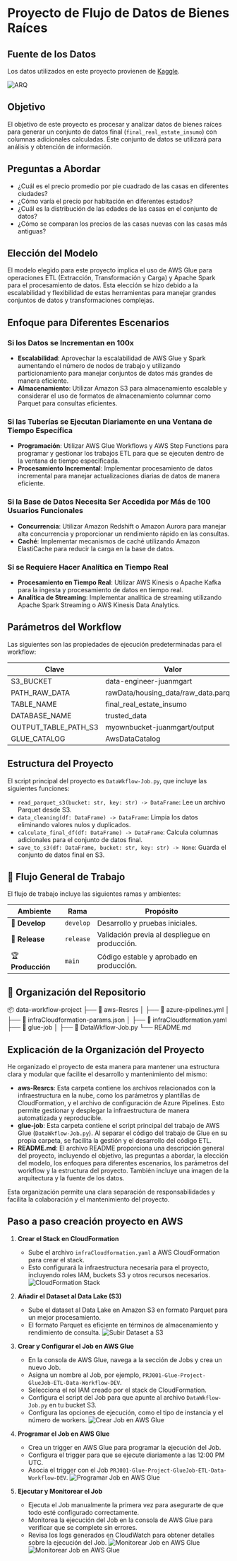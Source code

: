 # Proyecto de Flujo de Datos de Bienes Raíces
## Fuente de los Datos
Los datos utilizados en este proyecto provienen de [Kaggle](https://www.kaggle.com/datasets/0e23f01c0fc5a3d7a83e20023c70534df3cbbc6c23f1baf19f2ae3961a1576d7).

![ARQ](sources/arq.png)

## Objetivo
El objetivo de este proyecto es procesar y analizar datos de bienes raíces para generar un conjunto de datos final (`final_real_estate_insumo`) con columnas adicionales calculadas. Este conjunto de datos se utilizará para análisis y obtención de información.

## Preguntas a Abordar
- ¿Cuál es el precio promedio por pie cuadrado de las casas en diferentes ciudades?
- ¿Cómo varía el precio por habitación en diferentes estados?
- ¿Cuál es la distribución de las edades de las casas en el conjunto de datos?
- ¿Cómo se comparan los precios de las casas nuevas con las casas más antiguas?

## Elección del Modelo
El modelo elegido para este proyecto implica el uso de AWS Glue para operaciones ETL (Extracción, Transformación y Carga) y Apache Spark para el procesamiento de datos. Esta elección se hizo debido a la escalabilidad y flexibilidad de estas herramientas para manejar grandes conjuntos de datos y transformaciones complejas.

## Enfoque para Diferentes Escenarios

### Si los Datos se Incrementan en 100x
- **Escalabilidad**: Aprovechar la escalabilidad de AWS Glue y Spark aumentando el número de nodos de trabajo y utilizando particionamiento para manejar conjuntos de datos más grandes de manera eficiente.
- **Almacenamiento**: Utilizar Amazon S3 para almacenamiento escalable y considerar el uso de formatos de almacenamiento columnar como Parquet para consultas eficientes.

### Si las Tuberías se Ejecutan Diariamente en una Ventana de Tiempo Específica
- **Programación**: Utilizar AWS Glue Workflows y AWS Step Functions para programar y gestionar los trabajos ETL para que se ejecuten dentro de la ventana de tiempo especificada.
- **Procesamiento Incremental**: Implementar procesamiento de datos incremental para manejar actualizaciones diarias de datos de manera eficiente.

### Si la Base de Datos Necesita Ser Accedida por Más de 100 Usuarios Funcionales
- **Concurrencia**: Utilizar Amazon Redshift o Amazon Aurora para manejar alta concurrencia y proporcionar un rendimiento rápido en las consultas.
- **Caché**: Implementar mecanismos de caché utilizando Amazon ElastiCache para reducir la carga en la base de datos.

### Si se Requiere Hacer Analítica en Tiempo Real
- **Procesamiento en Tiempo Real**: Utilizar AWS Kinesis o Apache Kafka para la ingesta y procesamiento de datos en tiempo real.
- **Analítica de Streaming**: Implementar analítica de streaming utilizando Apache Spark Streaming o AWS Kinesis Data Analytics.

## Parámetros del Workflow
Las siguientes son las propiedades de ejecución predeterminadas para el workflow:

| Clave                  | Valor                                      |
|------------------------|--------------------------------------------|
| S3_BUCKET              | data-engineer-juanmgart                    |
| PATH_RAW_DATA          | rawData/housing_data/raw_data.parquet      |
| TABLE_NAME             | final_real_estate_insumo                   |
| DATABASE_NAME          | trusted_data                               |
| OUTPUT_TABLE_PATH_S3   | myownbucket-juanmgart/output               |
| GLUE_CATALOG           | AwsDataCatalog                             |

## Estructura del Proyecto
El script principal del proyecto es `DataWkflow-Job.py`, que incluye las siguientes funciones:
- `read_parquet_s3(bucket: str, key: str) -> DataFrame`: Lee un archivo Parquet desde S3.
- `data_cleaning(df: DataFrame) -> DataFrame`: Limpia los datos eliminando valores nulos y duplicados.
- `calculate_final_df(df: DataFrame) -> DataFrame`: Calcula columnas adicionales para el conjunto de datos final.
- `save_to_s3(df: DataFrame, bucket: str, key: str) -> None`: Guarda el conjunto de datos final en S3.

## 🌟 Flujo General de Trabajo
El flujo de trabajo incluye las siguientes ramas y ambientes:

| **Ambiente**  | **Rama**     | **Propósito**                                              |
|---------------|--------------|------------------------------------------------------------|
| 🌱 **Develop**  | `develop`    | Desarrollo y pruebas iniciales.                           |
| 🚀 **Release**  | `release`    | Validación previa al despliegue en producción.            |
| 🏆 **Producción**| `main`       | Código estable y aprobado en producción.                  |

## 📂 Organización del Repositorio
📦 data-workflow-project
├── 📂 aws-Resrcs
│   ├── 📂 azure-pipelines.yml
│   ├── 📂 infraCloudformation-params.json
│   ├── 📂 infraCloudformation.yaml
├── 📂 glue-job
│   ├── 📂 DataWkflow-Job.py
└── README.md

## Explicación de la Organización del Proyecto
He organizado el proyecto de esta manera para mantener una estructura clara y modular que facilite el desarrollo y mantenimiento del mismo:

- **aws-Resrcs**: Esta carpeta contiene los archivos relacionados con la infraestructura en la nube, como los parámetros y plantillas de CloudFormation, y el archivo de configuración de Azure Pipelines. Esto permite gestionar y desplegar la infraestructura de manera automatizada y reproducible.
- **glue-job**: Esta carpeta contiene el script principal del trabajo de AWS Glue (`DataWkflow-Job.py`). Al separar el código del trabajo de Glue en su propia carpeta, se facilita la gestión y el desarrollo del código ETL.
- **README.md**: El archivo README proporciona una descripción general del proyecto, incluyendo el objetivo, las preguntas a abordar, la elección del modelo, los enfoques para diferentes escenarios, los parámetros del workflow y la estructura del proyecto. También incluye una imagen de la arquitectura y la fuente de los datos.

Esta organización permite una clara separación de responsabilidades y facilita la colaboración y el mantenimiento del proyecto.

## Paso a paso creación proyecto en AWS

1. **Crear el Stack en CloudFormation**
   - Sube el archivo `infraCloudformation.yaml` a AWS CloudFormation para crear el stack.
   - Esto configurará la infraestructura necesaria para el proyecto, incluyendo roles IAM, buckets S3 y otros recursos necesarios.
   ![CloudFormation Stack](sources/stack.png)

2. **Añadir el Dataset al Data Lake (S3)**
   - Sube el dataset al Data Lake en Amazon S3 en formato Parquet para un mejor procesamiento.
   - El formato Parquet es eficiente en términos de almacenamiento y rendimiento de consulta.
   ![Subir Dataset a S3](sources/parquet_file.png)

4. **Crear y Configurar el Job en AWS Glue**
   - En la consola de AWS Glue, navega a la sección de Jobs y crea un nuevo Job.
   - Asigna un nombre al Job, por ejemplo, `PRJ001-Glue-Project-GlueJob-ETL-Data-Workflow-DEV`.
   - Selecciona el rol IAM creado por el stack de CloudFormation.
   - Configura el script del Job para que apunte al archivo `DataWkflow-Job.py` en tu bucket S3.
   - Configura las opciones de ejecución, como el tipo de instancia y el número de workers.
   ![Crear Job en AWS Glue](sources/job.png)

5. **Programar el Job en AWS Glue**
   - Crea un trigger en AWS Glue para programar la ejecución del Job.
   - Configura el trigger para que se ejecute diariamente a las 12:00 PM UTC.
   - Asocia el trigger con el Job `PRJ001-Glue-Project-GlueJob-ETL-Data-Workflow-DEV`.
   ![Programar Job en AWS Glue](sources/trigger.png)

6. **Ejecutar y Monitorear el Job**
   - Ejecuta el Job manualmente la primera vez para asegurarte de que todo esté configurado correctamente.
   - Monitorea la ejecución del Job en la consola de AWS Glue para verificar que se complete sin errores.
   - Revisa los logs generados en CloudWatch para obtener detalles sobre la ejecución del Job.
   ![Monitorear Job en AWS Glue](sources/logs.png)
   ![Monitorear Job en AWS Glue](sources/runs.png)